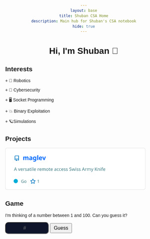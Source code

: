 ```yaml
---
layout: base
title: Shuban CSA Home
description: Main hub for Shuban's CSA notebook
hide: true
---
```


# Hi, I'm Shuban 👋

<h2 style="text-align: left;">Interests</h2>
<p style="text-align: left;"> + 🤖 Robotics<p>
<p style="text-align: left;"> + 🔐 Cybersecurity<p>
<p style="text-align: left;"> + 🖥️ Socket Programming<p>
<p style="text-align: left;"> + 💥 Binary Exploitation<p>
<p style="text-align: left;"> + 🪐Simulations<p>

<div style="text-align: left;">

<h2>Projects</h2>

<a href="https://github.com/shuban-789/maglev" target="_blank"><img src="assets/images/download.svg" width="450"></a>
<br>

<h2>Game</h2>

<meta charset="UTF-8">
<meta name="viewport" content="width=device-width, initial-scale=1.0">
<title>Number Guessing Game</title>
<style>
    body {
        font-family: Arial, sans-serif;
        text-align: center;
        padding-top: 50px;
    }
    input[type="number"] {
        background-color: #0f162b;
        color: #23d2ee;
        width: 132px;
        font-size: 16px;
        border-radius: 10px;
        height: 32px;
        text-align: center;
    }
    button {
        font-size: 16px;
        padding: 5px 10px;
    }
    .result {
        margin-top: 20px;
        font-size: 18px;
        font-weight: bold;
    }
    .input-box {
        width: 500px;  /* Automatic width */
        min-width: 200px; /* Minimum width */
        height: 22px;  /* Fixed height */
        background-color: #0f162b;
        color: #23d2ee;
    }
</style>
<p>I'm thinking of a number between 1 and 100. Can you guess it?</p>
<input type="number" id="guessInput" min="1" max="100" placeholder="#" width="400px">
<button onclick="checkGuess()" type="button" class="button">Guess</button>
<div class="result" id="result"></div>

<script>
    let secretNumber = Math.floor(Math.random() * 100) + 1;
    let attempts = 0;

    function checkGuess() {
        let userGuess = parseInt(document.getElementById('guessInput').value);
        let result = document.getElementById('result');
        attempts++;

        if (isNaN(userGuess) || userGuess < 1 || userGuess > 100) {
            result.textContent = "Please enter a valid number between 1 and 100.";
            return;
        }

        if (userGuess === secretNumber) {
                result.textContent = `Congratulations! You guessed it in ${attempts} attempts.`;
        } else if (userGuess < secretNumber) {
                result.textContent = "Too low! Try again.";
        } else {
            result.textContent = "Too high! Try again.";
        }
    }
</script>